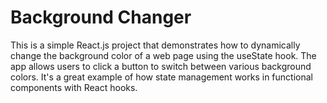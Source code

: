 # Background Changer
This is a simple React.js project that demonstrates how to dynamically change the background color of a web page using the useState hook. The app allows users to click a button to switch between various background colors. It's a great example of how state management works in functional components with React hooks.

